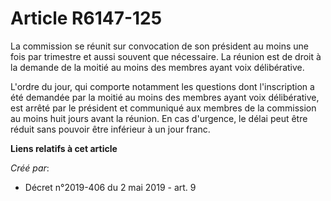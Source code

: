 # Article R6147-125

La commission se réunit sur convocation de son président au moins une fois par trimestre et aussi souvent que nécessaire. La
réunion est de droit à la demande de la moitié au moins des membres ayant voix délibérative.

L'ordre du jour, qui comporte notamment les questions dont l'inscription a été demandée par la moitié au moins des membres
ayant voix délibérative, est arrêté par le président et communiqué aux membres de la commission au moins huit jours avant la
réunion. En cas d'urgence, le délai peut être réduit sans pouvoir être inférieur à un jour franc.

**Liens relatifs à cet article**

_Créé par_:

  - Décret n°2019-406 du 2 mai 2019 - art. 9
